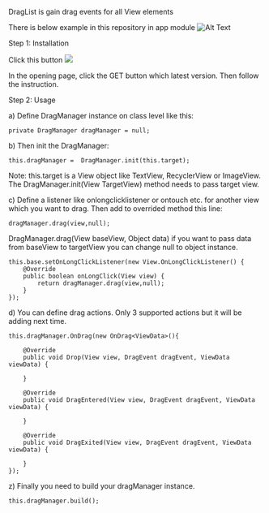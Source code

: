 DragList is gain drag events for all View elements

There is below example in this repository in app module
![Alt Text](https://github.com/nihatalim/DragList/raw/master/GenericRecyclerWithDragListExample.gif)

Step 1: Installation

Click this button
[![](https://jitpack.io/v/nihatalim/DragList.svg)](https://jitpack.io/#nihatalim/DragList)

In the opening page, click the GET button which latest version.
Then follow the instruction.

Step 2: Usage

a) Define DragManager instance on class level like this:

```
private DragManager dragManager = null;
```

b) Then init the DragManager:

```
this.dragManager =  DragManager.init(this.target);
```

Note: this.target is a View object like TextView, RecyclerView or ImageView. The DragManager.init(View TargetView) method needs to pass target view.

c) Define a listener like onlongclicklistener or ontouch etc. for another view which you want to drag. Then add to 
overrided method this line:

```
dragManager.drag(view,null);
```

DragManager.drag(View baseView, Object data) if you want to pass data from baseView to targetView you can change null to object instance.

```
this.base.setOnLongClickListener(new View.OnLongClickListener() {
	@Override
	public boolean onLongClick(View view) {
		return dragManager.drag(view,null);
	}
});
```

d) You can define drag actions. Only 3 supported actions but it will be adding next time.

```
this.dragManager.OnDrag(new OnDrag<ViewData>(){

	@Override
	public void Drop(View view, DragEvent dragEvent, ViewData viewData) {

	}

	@Override
	public void DragEntered(View view, DragEvent dragEvent, ViewData viewData) {

	}

	@Override
	public void DragExited(View view, DragEvent dragEvent, ViewData viewData) {

	}
});

```

z) Finally you need to build your dragManager instance.

```
this.dragManager.build();
```
